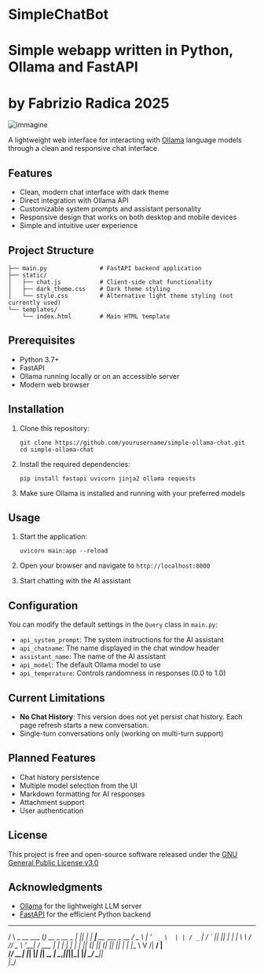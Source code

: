 # SimpleChatBot
# Simple webapp written in Python, Ollama and FastAPI
# by Fabrizio Radica 2025


![immagine](https://github.com/user-attachments/assets/c68e1ed5-c5da-4ca8-b5ec-210e08ea49b4)


A lightweight web interface for interacting with [Ollama](https://ollama.ai/) language models through a clean and responsive chat interface.

## Features

- Clean, modern chat interface with dark theme
- Direct integration with Ollama API
- Customizable system prompts and assistant personality
- Responsive design that works on both desktop and mobile devices
- Simple and intuitive user experience

## Project Structure

```
├── main.py               # FastAPI backend application
├── static/
│   ├── chat.js           # Client-side chat functionality
│   ├── dark_theme.css    # Dark theme styling
│   └── style.css         # Alternative light theme styling (not currently used)
└── templates/
    └── index.html        # Main HTML template
```

## Prerequisites

- Python 3.7+
- FastAPI
- Ollama running locally or on an accessible server
- Modern web browser

## Installation

1. Clone this repository:
   ```
   git clone https://github.com/yourusername/simple-ollama-chat.git
   cd simple-ollama-chat
   ```

2. Install the required dependencies:
   ```
   pip install fastapi uvicorn jinja2 ollama requests
   ```

3. Make sure Ollama is installed and running with your preferred models

## Usage

1. Start the application:
   ```
   uvicorn main:app --reload
   ```

2. Open your browser and navigate to `http://localhost:8000`

3. Start chatting with the AI assistant

## Configuration

You can modify the default settings in the `Query` class in `main.py`:

- `api_system_prompt`: The system instructions for the AI assistant
- `api_chatname`: The name displayed in the chat window header
- `assistant_name`: The name of the AI assistant
- `api_model`: The default Ollama model to use
- `api_temperature`: Controls randomness in responses (0.0 to 1.0)

## Current Limitations

- **No Chat History**: This version does not yet persist chat history. Each page refresh starts a new conversation.
- Single-turn conversations only (working on multi-turn support)

## Planned Features

- Chat history persistence
- Multiple model selection from the UI
- Markdown formatting for AI responses
- Attachment support
- User authentication

## License

This project is free and open-source software released under the [GNU General Public License v3.0](https://www.gnu.org/licenses/gpl-3.0.en.html)

## Acknowledgments

- [Ollama](https://ollama.ai/) for the lightweight LLM server
- [FastAPI](https://fastapi.tiangolo.com/) for the efficient Python backend


_                _                _  _   _____                
   / \   _ __ ___   (_)  __ _   __ _ | || | | ____|__   __ ___ _ __ 
  / _ \ | '_ ` _ \  | | / _` | / _` || || | |  _| \ \ / // _ \ '__|
 / ___ \| | | | | | | || (_| || (_| || || | | |___ \ V /|  __/ |   
/_/   \_\_| |_| |_| |_| \__, | \__,_||_||_| |_____| \_/  \___|_|   
                        |___/

